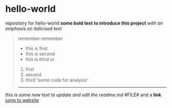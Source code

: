 # hello-world
repository for hello-world
**some bold text to introduce this project** *with an emphasis on italicised text*
>remember remember
>- this is first
>- this is second
>- this is third
>or
>1. first
>2. second
>3. third
>'some code for analysis'
>-----------
*this is some new text to update and edit the readme.md* #FILE#
and a **link** [jump to website](https://www.codetechnics.com/)
